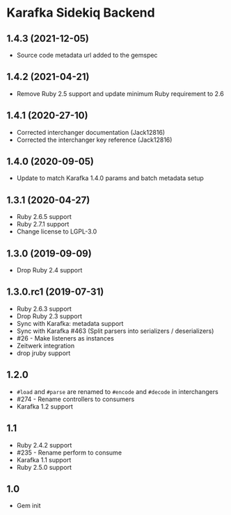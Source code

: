 # Karafka Sidekiq Backend

## 1.4.3 (2021-12-05)
- Source code metadata url added to the gemspec

## 1.4.2 (2021-04-21)
- Remove Ruby 2.5 support and update minimum Ruby requirement to 2.6

## 1.4.1 (2020-27-10)
- Corrected interchanger documentation (Jack12816)
- Corrected the interchanger key reference (Jack12816)

## 1.4.0 (2020-09-05)
- Update to match Karafka 1.4.0 params and batch metadata setup

## 1.3.1 (2020-04-27)
- Ruby 2.6.5 support
- Ruby 2.7.1 support
- Change license to LGPL-3.0

## 1.3.0 (2019-09-09)
- Drop Ruby 2.4 support

## 1.3.0.rc1 (2019-07-31)
- Ruby 2.6.3 support
- Drop Ruby 2.3 support
- Sync with Karafka: metadata support
- Sync with Karafka #463 (Split parsers into serializers / deserializers)
- #26 - Make listeners as instances
- Zeitwerk integration
- drop jruby support

## 1.2.0
- ```#load``` and ```#parse``` are renamed to ```#encode``` and ```#decode``` in interchangers
- #274 - Rename controllers to consumers
- Karafka 1.2 support

## 1.1
- Ruby 2.4.2 support
- #235 - Rename perform to consume
- Karafka 1.1 support
- Ruby 2.5.0 support

## 1.0

- Gem init
